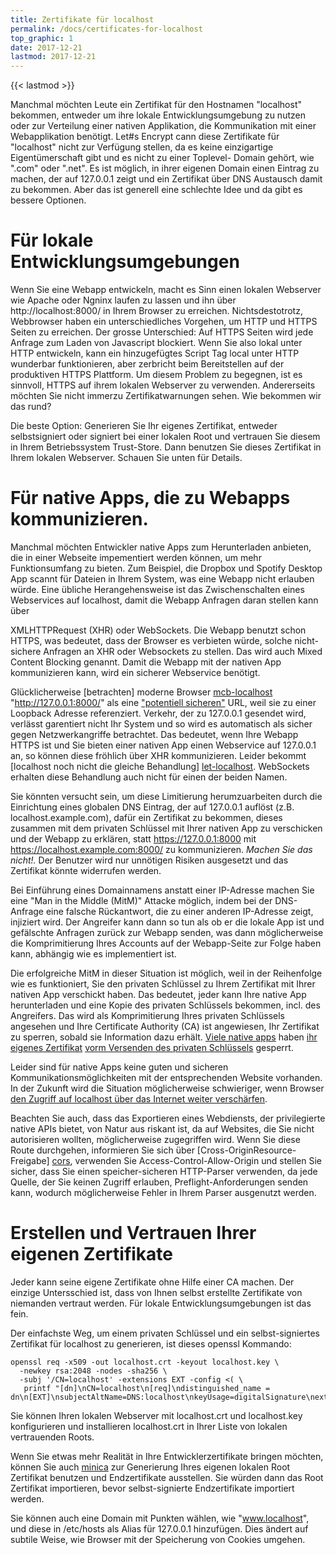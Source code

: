 ```yaml
---
title: Zertifikate für localhost
permalink: /docs/certificates-for-localhost
top_graphic: 1
date: 2017-12-21
lastmod: 2017-12-21
---
```


{{< lastmod >}}

Manchmal möchten Leute ein Zertifikat für den Hostnamen "localhost" bekommen, 
entweder um ihre lokale Entwicklungsumgebung zu nutzen oder zur Verteilung einer
nativen Applikation, die Kommunikation mit einer Webapplikation benötigt.
Let#s Encrypt cann diese Zertifikate für "localhost" nicht zur Verfügung stellen,
da es keine einzigartige Eigentümerschaft gibt und es nicht zu einer Toplevel-
Domain gehört, wie ".com" oder ".net". Es ist möglich, in ihrer eigenen Domain
einen Eintrag zu machen, der auf 127.0.0.1 zeigt und ein Zertifikat über
DNS Austausch damit zu bekommen. Aber das ist generell eine schlechte Idee und
da gibt es bessere Optionen.

# Für lokale Entwicklungsumgebungen

Wenn Sie eine Webapp entwickeln, macht es Sinn einen lokalen Webserver wie
Apache oder Ngninx laufen zu lassen und ihn über http://localhost:8000/ in
Ihrem Browser zu erreichen. Nichtsdestotrotz, Webbrowser haben ein
unterschiedliches Vorgehen, um HTTP und HTTPS Seiten zu erreichen.
Der grosse Unterschied: Auf HTTPS Seiten wird jede Anfrage zum Laden von
Javascript blockiert. Wenn Sie also lokal unter HTTP entwickeln, kann ein
hinzugefügtes Script Tag local unter HTTP wunderbar funktionieren, aber zerbricht
beim Bereitstellen auf der produktiven HTTPS Plattform. Um diesem Problem
zu begegnen, ist es sinnvoll, HTTPS auf ihrem lokalen Webserver zu verwenden.
Andererseits möchten Sie nicht immerzu Zertifikatwarnungen sehen. Wie
bekommen wir das rund?

Die beste Option: Generieren Sie Ihr eigenes Zertifikat, entweder
selbstsigniert oder signiert bei einer lokalen Root und vertrauen Sie
diesem in Ihrem Betriebssystem Trust-Store. Dann benutzen Sie dieses
Zertifikat in Ihrem lokalen Webserver. Schauen Sie unten für Details.

# Für native Apps, die zu Webapps kommunizieren.

Manchmal möchten Entwickler native Apps zum Herunterladen anbieten,
die in einer Webseite impementiert werden können, um mehr Funktionsumfang
zu bieten. Zum Beispiel, die Dropbox und Spotify Desktop App scannt für
Dateien in Ihrem System, was eine Webapp nicht erlauben würde.
Eine übliche Herangehensweise ist das Zwischenschalten eines Webservices
auf localhost, damit die Webapp Anfragen daran stellen kann über

XMLHTTPRequest (XHR) oder WebSockets. Die Webapp benutzt schon HTTPS,
was bedeutet, dass der Browser es verbieten würde, solche nicht-sichere
Anfragen an XHR oder Websockets zu stellen. Das wird auch Mixed Content
Blocking genannt. Damit die Webapp mit der nativen App kommunizieren kann,
wird ein sicherer Webservice benötigt.

Glücklicherweise [betrachten] moderne Browser [mcb-localhost] "http://127.0.0.1:8000/"
als eine ["potentiell sicheren"][secure-contexts] URL,
weil sie zu einer Loopback Adresse referenziert. Verkehr, der zu 127.0.0.1
gesendet wird, verlässt garentiert nicht Ihr System und so wird es
automatisch als sicher gegen Netzwerkangriffe betrachtet.
Das bedeutet, wenn Ihre Webapp HTTPS ist und Sie bieten einer nativen
App einen Webservice auf 127.0.0.1 an,  so können diese fröhlich über
XHR kommunizieren.
Leider bekommt [localhost noch nicht die gleiche Behandlung] [let-localhost].
WebSockets erhalten diese Behandlung auch nicht für einen der beiden Namen.

Sie könnten versucht sein, um diese Limitierung herumzuarbeiten durch
die Einrichtung eines globalen DNS Eintrag, der auf 127.0.0.1 auflöst
(z.B. localhost.example.com), dafür ein Zertifikat zu bekommen, dieses
zusammen mit dem privaten Schlüssel mit Ihrer nativen App zu verschicken
und der Webapp zu erklären, statt https://127.0.0.1:8000 mit
https://localhost.example.com:8000/ zu kommunizieren.
*Machen Sie das nicht!.* Der Benutzer wird nur unnötigen Risiken ausgesetzt
und das Zertifikat könnte widerrufen werden.

Bei Einführung eines Domainnamens anstatt einer IP-Adresse machen Sie eine
"Man in the Middle (MitM)" Attacke möglich, indem bei der DNS-Anfrage
eine falsche Rückantwort, die zu einer anderen IP-Adresse zeigt, injiziert wird.
Der Angreifer kann dann so tun als ob er die lokale App ist und gefälschte
Anfragen zurück zur Webapp senden, was dann möglicherweise die Komprimitierung
Ihres Accounts auf der Webapp-Seite zur Folge haben kann, abhängig wie
es implementiert ist.

Die erfolgreiche MitM in dieser Situation ist möglich, weil in der Reihenfolge
wie es funktioniert, Sie den privaten Schlüssel zu Ihrem Zertifikat mit Ihrer
nativen App verschickt haben.
Das bedeutet, jeder kann Ihre native App herunterladen und eine Kopie des
privaten Schlüssels bekommen, incl. des Angreifers. Das wird als Komprimitierung
Ihres privaten Schlüssels angesehen und Ihre Certificate Authority (CA) ist
angewiesen, Ihr Zertifikat zu sperren, sobald sie Information dazu erhält.
[Viele native apps][mdsp1] haben [ihr eigenes Zertifikat][mdsp2] [vorm Versenden
des privaten Schlüssels][mdsp3] gesperrt.

Leider sind für native Apps keine guten und sicheren Kommunikationsmöglichkeiten
mit der entsprechenden Website vorhanden. In der Zukunft wird die Situation
möglicherweise schwieriger, wenn Browser [den Zugriff auf localhost über das
Internet weiter verschärfen][tighten-access].

Beachten Sie auch, dass das Exportieren eines Webdiensts, der privilegierte
native APIs bietet, von Natur aus riskant ist, da auf Websites, die Sie nicht
autorisieren wollten, möglicherweise zugegriffen wird. Wenn Sie diese Route
durchgehen, informieren Sie sich über [Cross-OriginResource-Freigabe] [cors],
verwenden Sie Access-Control-Allow-Origin und stellen Sie sicher, dass Sie
einen speicher-sicheren HTTP-Parser verwenden, da jede Quelle, der Sie
keinen Zugriff erlauben, Preflight-Anforderungen senden kann, wodurch
möglicherweise Fehler in Ihrem Parser ausgenutzt werden.

# Erstellen und Vertrauen Ihrer eigenen Zertifikate

Jeder kann seine eigene Zertifikate ohne Hilfe einer CA machen. Der einzige
Untersschied ist, dass von Ihnen selbst erstellte Zertifikate von niemanden
vertraut werden. Für lokale Entwicklungsumgebungen ist das fein.

Der einfachste Weg, um einem privaten Schlüssel und ein selbst-signiertes
Zertifikat für localhost zu generieren, ist dieses openssl Kommando:

    openssl req -x509 -out localhost.crt -keyout localhost.key \
      -newkey rsa:2048 -nodes -sha256 \
      -subj '/CN=localhost' -extensions EXT -config <( \
       printf "[dn]\nCN=localhost\n[req]\ndistinguished_name = dn\n[EXT]\nsubjectAltName=DNS:localhost\nkeyUsage=digitalSignature\nextendedKeyUsage=serverAuth")

Sie können Ihren lokalen Webserver mit localhost.crt und
localhost.key konfigurieren und installieren localhost.crt in Ihrer Liste
von lokalen vertrauenden Roots.

Wenn Sie etwas mehr Realität in Ihre Entwicklerzertifikate bringen möchten,
können Sie auch [minica][minica] zur Generierung Ihres eigenen lokalen Root
Zertifikat benutzen und Endzertifikate ausstellen. Sie würden dann das Root
Zertifikat importieren, bevor selbst-signierte Endzertifikate importiert
werden.

Sie können auch eine Domain mit Punkten wählen, wie "www.localhost", und
diese in /etc/hosts als Alias für 127.0.0.1 hinzufügen. Dies ändert auf subtile
Weise, wie Browser mit der Speicherung von Cookies umgehen.

[mcb-localhost]: https://bugs.chromium.org/p/chromium/issues/detail?id=607878
[secure-contexts]: https://www.w3.org/TR/secure-contexts/#is-origin-trustworthy
[let-localhost]: https://tools.ietf.org/html/draft-ietf-dnsop-let-localhost-be-localhost-02
[mdsp1]: https://groups.google.com/d/msg/mozilla.dev.security.policy/eV89JXcsBC0/wsj5zpbbAQAJ
[mdsp2]: https://groups.google.com/d/msg/mozilla.dev.security.policy/T6emeoE-lCU/-k-A2dEdAQAJ
[mdsp3]: https://groups.google.com/d/msg/mozilla.dev.security.policy/pk039T_wPrI/tGnFDFTnCQAJ
[tighten-access]: https://bugs.chromium.org/p/chromium/issues/detail?id=378566
[minica]: https://github.com/jsha/minica
[cors]: https://developer.mozilla.org/en-US/docs/Web/HTTP/CORS
